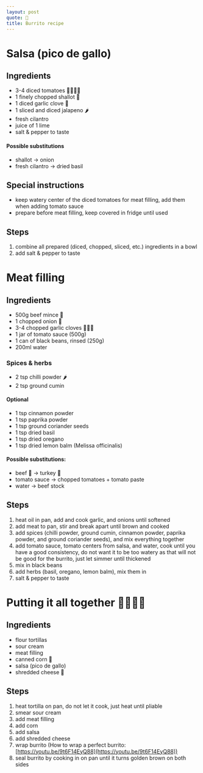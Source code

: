 ```yaml
---
layout: post
quote: 🌯
title: Burrito recipe
---
```




# Salsa (pico de gallo)

## Ingredients 
* 3-4 diced tomatoes 🍅🍅🍅🍅 
* 1 finely chopped shallot 🧅
* 1 diced garlic clove 🧄
* 1 sliced and diced jalapeno 🌶️
* fresh cilantro
* juice of 1 lime
* salt & pepper to taste

#### Possible substitutions
* shallot → onion
* fresh cilantro → dried basil

## Special instructions

* keep watery center of the diced tomatoes for meat filling,
  add them when adding tomato sauce
* prepare before meat filling, keep covered in fridge until used

## Steps

1. combine all prepared (diced, chopped, sliced, etc.) ingredients in a bowl
1. add salt & pepper to taste

# Meat filling

## Ingredients

* 500g beef mince 🐄
* 1 chopped onion 🧅
* 3-4 chopped garlic cloves 🧄🧄🧄
* 1 jar of tomato sauce (500g)
* 1 can of black beans, rinsed (250g)  
* 200ml water

### Spices & herbs
* 2 tsp chilli powder 🌶️
* 2 tsp ground cumin
#### Optional
* 1 tsp cinnamon powder
* 1 tsp paprika powder
* 1 tsp ground coriander seeds
* 1 tsp dried basil
* 1 tsp dried oregano
* 1 tsp dried lemon balm (Melissa officinalis)

#### Possible substitutions:
* beef 🐄 → turkey 🦃
* tomato sauce → chopped tomatoes + tomato paste
* water → beef stock


## Steps

1. heat oil in pan, add and cook garlic, and onions until softened
1. add meat to pan, stir and break apart until brown and cooked
1. add spices (chilli powder, ground cumin, cinnamon powder, paprika powder, and 
   ground coriander seeds), and mix everything together
1. add tomato sauce, tomato centers from salsa, and water, cook until you have a good consistency, do not want it
to be too watery as that will not be good for the burrito, just let simmer until thickened
1. mix in black beans
1. add herbs (basil, oregano, lemon balm), mix them in
1. salt & pepper to taste

# Putting it all together 🌯🌯🌯🌯

## Ingredients

* flour tortillas
* sour cream
* meat filling
* canned corn 🌽
* salsa (pico de gallo)
* shredded cheese 🧀

## Steps

1. heat tortilla on pan, do not let it cook, just heat until pliable
1. smear sour cream
1. add meat filling
1. add corn
1. add salsa
1. add shredded cheese
1. wrap burrito (How to wrap a perfect burrito: [https://youtu.be/9t6F14EyQ88](https://youtu.be/9t6F14EyQ88))
1. seal burrito by cooking in on pan until it turns golden brown on both sides
